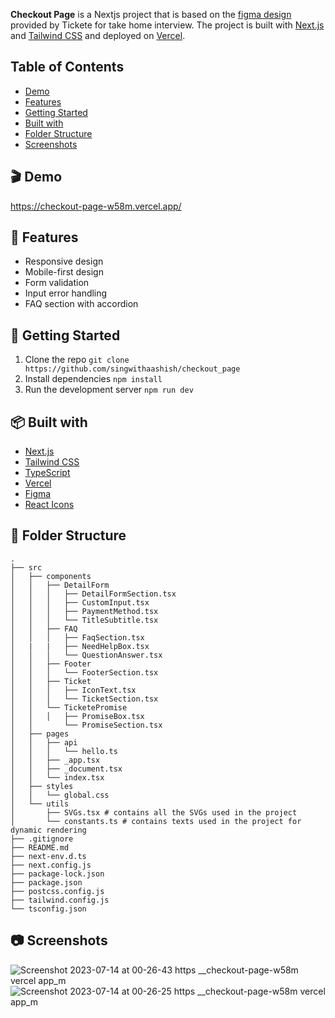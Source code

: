 **Checkout Page** is a Nextjs project that is based on the [figma design](https://www.figma.com/file/g2dLOCjx050dKXg6M4OmDr/Checkout-Page?node-id=0%3A1157&mode=dev) provided by Tickete for take home interview. The project is built with [Next.js](https://nextjs.org/) and [Tailwind CSS](https://tailwindcss.com/) and deployed on [Vercel](https://vercel.com/).


## Table of Contents
- [Demo](#-demo)
- [Features](#-features)
- [Getting Started](#-getting-started)
- [Built with](#-built-with)
- [Folder Structure](#-folder-structure)
- [Screenshots](#-screenshots)

## 🎬 Demo
https://checkout-page-w58m.vercel.app/


## 🎨 Features
- Responsive design
- Mobile-first design
- Form validation
- Input error handling
- FAQ section with accordion

## 🚀 Getting Started
1. Clone the repo
```git clone https://github.com/singwithaashish/checkout_page```
2. Install dependencies
```npm install```
3. Run the development server
```npm run dev```

## 📦 Built with
- [Next.js](https://nextjs.org/)
- [Tailwind CSS](https://tailwindcss.com/)
- [TypeScript](https://www.typescriptlang.org/)
- [Vercel](https://vercel.com/)
- [Figma](https://www.figma.com/)
- [React Icons](https://react-icons.github.io/react-icons/)


## 📁 Folder Structure
```
.
├── src
│   ├── components
│   │   ├── DetailForm
│   │   │   ├── DetailFormSection.tsx 
│   │   │   ├── CustomInput.tsx
│   │   │   ├── PaymentMethod.tsx
│   │   │   └── TitleSubtitle.tsx
│   │   ├── FAQ
│   │   │   ├── FaqSection.tsx
│   |   |   ├── NeedHelpBox.tsx
│   │   │   └── QuestionAnswer.tsx
│   │   ├── Footer
│   │   │   └── FooterSection.tsx
│   │   ├── Ticket
│   │   │   ├── IconText.tsx
│   │   │   └── TicketSection.tsx
│   │   └── TicketePromise
│   │   │   ├── PromiseBox.tsx
│   │       └── PromiseSection.tsx
│   ├── pages
│   │   ├── api
│   │   │   └── hello.ts
│   │   ├── _app.tsx
│   │   ├── _document.tsx
│   │   └── index.tsx
│   ├── styles
│   │   └── global.css
│   └── utils
│       ├── SVGs.tsx # contains all the SVGs used in the project
│       └── constants.ts # contains texts used in the project for dynamic rendering
├── .gitignore
├── README.md
├── next-env.d.ts
├── next.config.js
├── package-lock.json
├── package.json
├── postcss.config.js
├── tailwind.config.js
└── tsconfig.json
```

## 📷 Screenshots

![Screenshot 2023-07-14 at 00-26-43 https __checkout-page-w58m vercel app_m](https://github.com/singwithaashish/checkout_page/assets/52033403/ae8c4ced-a9a8-4873-a222-4a889900b763)
![Screenshot 2023-07-14 at 00-26-25 https __checkout-page-w58m vercel app_m](https://github.com/singwithaashish/checkout_page/assets/52033403/f72fd58c-f407-42b7-bcc3-ff988d28978c)






